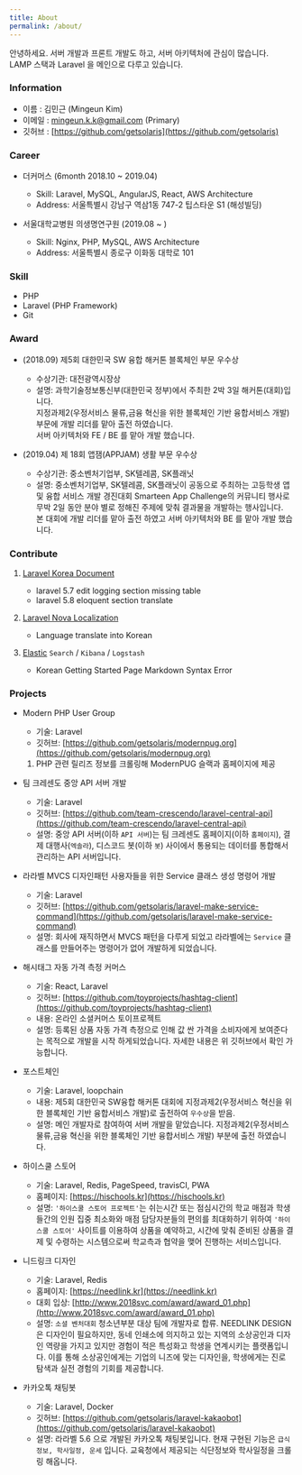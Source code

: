```yaml
---
title: About
permalink: /about/
---
```


안녕하세요.
서버 개발과 프론트 개발도 하고, 서버 아키텍처에 관심이 많습니다.
<br>
LAMP 스택과 Laravel 을 메인으로 다루고 있습니다.

### Information
- 이름 : 김민근 (Mingeun Kim)
- 이메일 : mingeun.k.k@gmail.com (Primary)
- 깃허브 : [https://github.com/getsolaris](https://github.com/getsolaris)

### Career
- 더커머스 (6month 2018.10 ~ 2019.04)
    - Skill: Laravel, MySQL, AngularJS, React, AWS Architecture
    - Address: 서울특별시 강남구 역삼1동 747-2 팁스타운 S1 (해성빌딩)
    
- 서울대학교병원 의생명연구원 (2019.08 ~ )
    - Skill: Nginx, PHP, MySQL, AWS Architecture
    - Address: 서울특별시 종로구 이화동 대학로 101

### Skill
- PHP
- Laravel (PHP Framework)
- Git

### Award
- (2018.09) 제5회 대한민국 SW 융합 해커톤 블록체인 부문 우수상
    - 수상기관: 대전광역시장상
    - 설명: 과학기술정보통신부(대한민국 정부)에서 주최한 2박 3일 해커톤(대회)입니다.<br>
지정과제2(우정서비스 물류,금융 혁신을 위한 블록체인 기반 융합서비스 개발) 부문에 개발 리더를 맡아 출전 하였습니다. <br>서버 아키텍처와 FE / BE 를 맡아 개발 했습니다.

- (2019.04) 제 18회 앱잼(APPJAM) 생활 부문 우수상
    - 수상기관: 중소벤처기업부, SK텔레콤, SK플래닛
    - 설명: 중소벤처기업부, SK텔레콤, SK플래닛이 공동으로 주최하는 고등학생 앱 및 융합 서비스 개발 경진대회 Smarteen App Challenge의 커뮤니티 행사로 무박 2일 동안 분야 별로 정해진 주제에 맞춰 결과물을 개발하는 행사입니다. <br>본 대회에 개발 리더를 맡아 출전 하였고 서버 아키텍처와 BE 를 맡아 개발 했습니다.

### Contribute
1. [Laravel Korea Document](https://laravel.kr/docs)
    - laravel 5.7 edit logging section missing table 
    - laravel 5.8 eloquent section translate

2. [Laravel Nova Localization](https://github.com/franzdumfart/laravel-nova-localizations)
    - Language translate into Korean
    
3. [Elastic](https://github.com/elastic) `Search` / `Kibana` / `Logstash`
    - Korean Getting Started Page Markdown Syntax Error 


### Projects

- Modern PHP User Group
    - 기술: Laravel
    - 깃허브: [https://github.com/getsolaris/modernpug.org](https://github.com/getsolaris/modernpug.org)
    1. PHP 관련 릴리즈 정보를 크롤링해 ModernPUG 슬랙과 홈페이지에 제공

- 팀 크레센도 중앙 API 서버 개발
    - 기술: Laravel
    - 깃허브: [https://github.com/team-crescendo/laravel-central-api](https://github.com/team-crescendo/laravel-central-api)
    - 설명: 중앙 API 서버(이하 `API 서버`)는 팀 크레센도 홈페이지(이하 `홈페이지`), 결제 대행사(`엑솔라`), 디스코드 봇(이하 `봇`) 사이에서 통용되는 데이터를 통합해서 관리하는 API 서버입니다.

- 라라벨 MVCS 디자인패턴 사용자들을 위한 Service 클래스 생성 명령어 개발
    - 기술: Laravel
    - 깃허브: [https://github.com/getsolaris/laravel-make-service-command](https://github.com/getsolaris/laravel-make-service-command)
    - 설명: 회사에 재직하면서 MVCS 패턴을 다루게 되었고 라라벨에는 `Service` 클래스를 만들어주는 명령어가 없어 개발하게 되었습니다.

- 해시태그 자동 가격 측정 커머스
    - 기술: React, Laravel
    - 깃허브: [https://github.com/toyprojects/hashtag-client](https://github.com/toyprojects/hashtag-client)
    - 내용: 온라인 소셜커머스 토이프로젝트
    - 설명: 등록된 상품 자동 가격 측정으로 인해 값 싼 가격을 소비자에게 보여준다는 목적으로 개발을 시작 하게되었습니다. 자세한 내용은 위 깃허브에서 확인 가능합니다.

- 포스트체인
    - 기술: Laravel, loopchain
    - 내용: 제5회 대한민국 SW융합 해커톤 대회에 지정과제2(우정서비스 혁신을 위한 블록체인 기반 융합서비스 개발)로 출전하여 `우수상`을 받음.
    - 설명: 메인 개발자로 참여하여 서버 개발을 맡았습니다. 지정과제2(우정서비스 물류,금융 혁신을 위한 블록체인 기반 융합서비스 개발) 부분에 출전 하였습니다.

- 하이스쿨 스토어
    - 기술: Laravel, Redis, PageSpeed, travisCI, PWA
    - 홈페이지: [https://hischools.kr](https://hischools.kr)
    - 설명: `'하이스쿨 스토어 프로젝트'`는 쉬는시간 또는 점심시간의 학교 매점과 학생들간의 인원 집중 최소화와 매점 담당자분들의 편의를 최대화하기 위하여 `'하이스쿨 스토어'` 사이트를 이용하여 상품을 예약하고, 시간에 맞춰 준비된 상품을 결제 및 수령하는 시스템으로써 학교측과 협약을 맺어 진행하는 서비스입니다.

- 니드링크 디자인
    - 기술: Laravel, Redis
    - 홈페이지: [https://needlink.kr](https://needlink.kr)
    - 대회 입상: [http://www.2018svc.com/award/award_01.php](http://www.2018svc.com/award/award_01.php)
    - 설명: `소셜 벤처대회` 청소년부분 대상 팀에 개발자로 합류. NEEDLINK DESIGN은 디자인이 필요하지만, 동네 인쇄소에 의지하고 있는 지역의 소상공인과 디자인 역량을 가지고 있지만 경험이 적은 특성화고 학생을 연계시키는 플랫폼입니다. 이를 통해 소상공인에게는 기업의 니즈에 맞는 디자인을, 학생에게는 진로 탐색과 실전 경험의 기회를 제공합니다.

-  카카오톡 채팅봇
    - 기술: Laravel, Docker
    - 깃허브: [https://github.com/getsolaris/laravel-kakaobot](https://github.com/getsolaris/laravel-kakaobot)
    - 설명: 라라벨 5.6 으로 개발된 카카오톡 채팅봇입니다. 현재 구현된 기능은 `급식정보, 학사일정, 운세` 입니다. 교육청에서 제공되는 식단정보와 학사일정을 크롤링 해옵니다.
